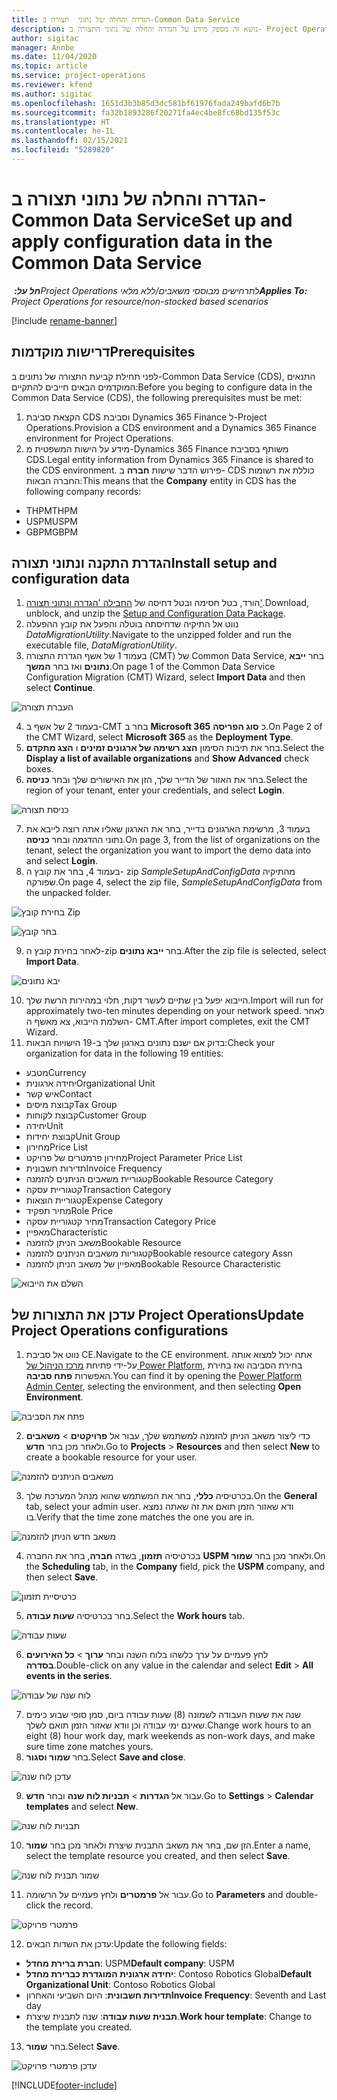 ```yaml
---
title: הגדרה והחלה של נתוני  תצורה ב-Common Data Service
description: נושא זה מספק מידע על הגדרה והחלה של נתוני התצורה ב- Project Operations.
author: sigitac
manager: Annbe
ms.date: 11/04/2020
ms.topic: article
ms.service: project-operations
ms.reviewer: kfend
ms.author: sigitac
ms.openlocfilehash: 1651d3b3b85d3dc581bf61976fada249bafd6b7b
ms.sourcegitcommit: fa32b1893286f20271fa4ec4be8fc68bd135f53c
ms.translationtype: HT
ms.contentlocale: he-IL
ms.lasthandoff: 02/15/2021
ms.locfileid: "5289820"
---
```

# <a name="set-up-and-apply-configuration-data-in-the-common-data-service"></a><span data-ttu-id="c8328-103">הגדרה והחלה של נתוני  תצורה ב-Common Data Service</span><span class="sxs-lookup"><span data-stu-id="c8328-103">Set up and apply configuration data in the Common Data Service</span></span> 

<span data-ttu-id="c8328-104">_**חל על:** ‏Project Operations לתרחישים מבוססי משאבים/ללא מלאי_</span><span class="sxs-lookup"><span data-stu-id="c8328-104">_**Applies To:** Project Operations for resource/non-stocked based scenarios_</span></span>

[!include [rename-banner](~/includes/cc-data-platform-banner.md)]

## <a name="prerequisites"></a><span data-ttu-id="c8328-105">דרישות מוקדמות</span><span class="sxs-lookup"><span data-stu-id="c8328-105">Prerequisites</span></span>

<span data-ttu-id="c8328-106">לפני תחילת קביעת התצורה של נתונים ב-Common Data Service ‏(CDS), התנאים המוקדמים הבאים חייבים להתקיים:</span><span class="sxs-lookup"><span data-stu-id="c8328-106">Before you beging to configure data in the Common Data Service (CDS), the following prerequisites must be met:</span></span>

1.  <span data-ttu-id="c8328-107">הקצאת סביבת CDS וסביבת Dynamics 365 Finance ל-Project Operations.</span><span class="sxs-lookup"><span data-stu-id="c8328-107">Provision a CDS environment and a Dynamics 365 Finance environment for Project Operations.</span></span>
2.  <span data-ttu-id="c8328-108">מידע על הישות המשפטית מ-Dynamics 365 Finance משותף בסביבת CDS.</span><span class="sxs-lookup"><span data-stu-id="c8328-108">Legal entity information from Dynamics 365 Finance is shared to the CDS environment.</span></span> <span data-ttu-id="c8328-109">פירוש הדבר שישות **חברה** ב- CDS כוללת את רשומות החברה הבאות:</span><span class="sxs-lookup"><span data-stu-id="c8328-109">This means that the **Company** entity in CDS has the following company records:</span></span>
  - <span data-ttu-id="c8328-110">THPM</span><span class="sxs-lookup"><span data-stu-id="c8328-110">THPM</span></span>
  - <span data-ttu-id="c8328-111">USPM</span><span class="sxs-lookup"><span data-stu-id="c8328-111">USPM</span></span>
  - <span data-ttu-id="c8328-112">GBPM</span><span class="sxs-lookup"><span data-stu-id="c8328-112">GBPM</span></span>

## <a name="install-setup-and-configuration-data"></a><span data-ttu-id="c8328-113">הגדרת התקנה ונתוני תצורה</span><span class="sxs-lookup"><span data-stu-id="c8328-113">Install setup and configuration data</span></span>

1. <span data-ttu-id="c8328-114">הורד, בטל חסימה ובטל דחיסה של [החבילה 'הגדרה ונתוני תצורה'](https://download.microsoft.com/download/1/3/4/1349369c-6209-42b7-b3b4-5be0e67cacd8/ProjOpsSampleSetupData-%20Integrated%20UR1.zip).</span><span class="sxs-lookup"><span data-stu-id="c8328-114">Download, unblock, and unzip the [Setup and Configuration Data Package](https://download.microsoft.com/download/1/3/4/1349369c-6209-42b7-b3b4-5be0e67cacd8/ProjOpsSampleSetupData-%20Integrated%20UR1.zip).</span></span>
2. <span data-ttu-id="c8328-115">נווט אל התיקיה שדחיסתה בוטלה והפעל את קובץ ההפעלה *DataMigrationUtility*.</span><span class="sxs-lookup"><span data-stu-id="c8328-115">Navigate to the unzipped folder and run the executable file, *DataMigrationUtility*.</span></span>
3. <span data-ttu-id="c8328-116">בעמוד 1 של אשף הגדרת התצורה (CMT‏) של Common Data Service, בחר **ייבא נתונים** ואז בחר **המשך**.</span><span class="sxs-lookup"><span data-stu-id="c8328-116">On page 1 of the Common Data Service Configuration Migration (CMT) Wizard, select **Import Data** and then select **Continue**.</span></span>

![‏‫העברת תצורה](./media/1ConfigurationMigration.png)

4. <span data-ttu-id="c8328-118">בעמוד 2 של אשף ב-CMT בחר ב **Microsoft 365** כ **סוג הפריסה**.</span><span class="sxs-lookup"><span data-stu-id="c8328-118">On Page 2 of the CMT Wizard, select **Microsoft 365** as the **Deployment Type**.</span></span>
5. <span data-ttu-id="c8328-119">בחר את תיבות הסימון **הצג רשימה של ארגונים זמינים** ו **הצג מתקדם**.</span><span class="sxs-lookup"><span data-stu-id="c8328-119">Select the **Display a list of available organizations** and **Show Advanced** check boxes.</span></span>
6. <span data-ttu-id="c8328-120">בחר את האזור של הדייר שלך, הזן את האישורים שלך ובחר **כניסה**.</span><span class="sxs-lookup"><span data-stu-id="c8328-120">Select the region of your tenant, enter your credentials, and select **Login**.</span></span>

![כניסת תצורה](./media/2ConfigurationSignin.png)

7. <span data-ttu-id="c8328-122">בעמוד 3, מרשימת הארגונים בדייר, בחר את הארגון שאליו אתה רוצה לייבא את נתוני ההדגמה ובחר **כניסה**.</span><span class="sxs-lookup"><span data-stu-id="c8328-122">On page 3, from the list of organizations on the tenant, select the organization you want to import the demo data into and select **Login**.</span></span>
8. <span data-ttu-id="c8328-123">בעמוד 4, בחר את קובץ ה- zip *SampleSetupAndConfigData* מהתיקיה שפורקה.</span><span class="sxs-lookup"><span data-stu-id="c8328-123">On page 4, select the zip file, *SampleSetupAndConfigData* from the unpacked folder.</span></span>

![בחירת קובץ Zip](./media/3ZipFile.png)

![בחר קובץ](./media/4SelectAFile.png)

9. <span data-ttu-id="c8328-126">לאחר בחירת קובץ ה-zip בחר **ייבא נתונים**.</span><span class="sxs-lookup"><span data-stu-id="c8328-126">After the zip file is selected, select **Import Data**.</span></span>

![יבא נתונים](./media/5ImportData.png)

10. <span data-ttu-id="c8328-128">הייבוא יפעל בין שתיים לעשר דקות, תלוי במהירות הרשת שלך.</span><span class="sxs-lookup"><span data-stu-id="c8328-128">Import will run for approximately two-ten minutes depending on your network speed.</span></span> <span data-ttu-id="c8328-129">לאחר השלמת הייבוא, צא מאשף ה- CMT.</span><span class="sxs-lookup"><span data-stu-id="c8328-129">After import completes, exit the CMT Wizard.</span></span> 
11. <span data-ttu-id="c8328-130">בדוק אם ישנם נתונים בארגון שלך ב-19 הישויות הבאות:</span><span class="sxs-lookup"><span data-stu-id="c8328-130">Check your organization for data in the following 19 entities:</span></span>

  - <span data-ttu-id="c8328-131">מטבע</span><span class="sxs-lookup"><span data-stu-id="c8328-131">Currency</span></span>
  - <span data-ttu-id="c8328-132">יחידה ארגונית</span><span class="sxs-lookup"><span data-stu-id="c8328-132">Organizational Unit</span></span>
  - <span data-ttu-id="c8328-133">איש קשר</span><span class="sxs-lookup"><span data-stu-id="c8328-133">Contact</span></span>
  - <span data-ttu-id="c8328-134">קבוצת מיסים</span><span class="sxs-lookup"><span data-stu-id="c8328-134">Tax Group</span></span>
  - <span data-ttu-id="c8328-135">קבוצת לקוחות</span><span class="sxs-lookup"><span data-stu-id="c8328-135">Customer Group</span></span>
  - <span data-ttu-id="c8328-136">יחידה</span><span class="sxs-lookup"><span data-stu-id="c8328-136">Unit</span></span>
  - <span data-ttu-id="c8328-137">קבוצת יחידות</span><span class="sxs-lookup"><span data-stu-id="c8328-137">Unit Group</span></span>
  - <span data-ttu-id="c8328-138">מחירון</span><span class="sxs-lookup"><span data-stu-id="c8328-138">Price List</span></span>
  - <span data-ttu-id="c8328-139">מחירון פרמטרים של פרויקט</span><span class="sxs-lookup"><span data-stu-id="c8328-139">Project Parameter Price List</span></span>
  - <span data-ttu-id="c8328-140">תדירות חשבונית</span><span class="sxs-lookup"><span data-stu-id="c8328-140">Invoice Frequency</span></span>
  - <span data-ttu-id="c8328-141">קטגוריית משאבים הניתנים להזמנה</span><span class="sxs-lookup"><span data-stu-id="c8328-141">Bookable Resource Category</span></span>
  - <span data-ttu-id="c8328-142">קטגוריית עסקה</span><span class="sxs-lookup"><span data-stu-id="c8328-142">Transaction Category</span></span>
  - <span data-ttu-id="c8328-143">קטגוריית הוצאות</span><span class="sxs-lookup"><span data-stu-id="c8328-143">Expense Category</span></span>
  - <span data-ttu-id="c8328-144">מחיר תפקיד</span><span class="sxs-lookup"><span data-stu-id="c8328-144">Role Price</span></span>
  - <span data-ttu-id="c8328-145">מחיר קטגוריית עסקה</span><span class="sxs-lookup"><span data-stu-id="c8328-145">Transaction Category Price</span></span>
  - <span data-ttu-id="c8328-146">מאפיין</span><span class="sxs-lookup"><span data-stu-id="c8328-146">Characteristic</span></span>
  - <span data-ttu-id="c8328-147">משאב הניתן להזמנה</span><span class="sxs-lookup"><span data-stu-id="c8328-147">Bookable Resource</span></span>
  - <span data-ttu-id="c8328-148">קטגוריות משאבים הניתנים להזמנה</span><span class="sxs-lookup"><span data-stu-id="c8328-148">Bookable resource category Assn</span></span>
  - <span data-ttu-id="c8328-149">מאפיין של משאב הניתן להזמנה</span><span class="sxs-lookup"><span data-stu-id="c8328-149">Bookable Resource Characteristic</span></span>

![השלם את הייבוא](./media/6CompleteImport.png)

## <a name="update-project-operations-configurations"></a><span data-ttu-id="c8328-151">עדכן את התצורות של Project Operations</span><span class="sxs-lookup"><span data-stu-id="c8328-151">Update Project Operations configurations</span></span>

1. <span data-ttu-id="c8328-152">נווט אל סביבת CE.</span><span class="sxs-lookup"><span data-stu-id="c8328-152">Navigate to the CE environment.</span></span> <span data-ttu-id="c8328-153">אתה יכול למצוא אותה על-ידי פתיחת [מרכז הניהול של Power Platform](https://admin.powerplatform.microsoft.com/environments), בחירת הסביבה ואז בחירת האפשרות **פתח סביבה**.</span><span class="sxs-lookup"><span data-stu-id="c8328-153">You can find it by opening the [Power Platform Admin Center](https://admin.powerplatform.microsoft.com/environments), selecting the environment, and then selecting **Open Environment**.</span></span> 

![פתח את הסביבה](./media/7OpenEnvironment.png)

2. <span data-ttu-id="c8328-155">כדי ליצור משאב הניתן להזמנה למשתמש שלך, עבור אל **פרויקטים** > **משאבים** ולאחר מכן בחר **חדש**.</span><span class="sxs-lookup"><span data-stu-id="c8328-155">Go to **Projects** > **Resources** and then select **New** to create a bookable resource for your user.</span></span>

![משאבים הניתנים להזמנה](./media/8BookableResources.png)

3. <span data-ttu-id="c8328-157">בכרטיסיה **כללי**, בחר את המשתמש שהוא מנהל המערכת שלך.</span><span class="sxs-lookup"><span data-stu-id="c8328-157">On the **General** tab, select your admin user.</span></span> <span data-ttu-id="c8328-158">ודא שאזור הזמן תואם את זה שאתה נמצא בו.</span><span class="sxs-lookup"><span data-stu-id="c8328-158">Verify that the time zone matches the one you are in.</span></span> 

![משאב חדש הניתן להזמנה](./media/9NewBookableResource.png)

4. <span data-ttu-id="c8328-160">בכרטיסיה **תזמון**, בשדה **חברה**, בחר את החברה **USPM** ולאחר מכן בחר **שמור**.</span><span class="sxs-lookup"><span data-stu-id="c8328-160">On the **Scheduling** tab, in the **Company** field, pick the **USPM** company, and then select **Save**.</span></span> 

![כרטיסיית תזמון](./media/10SchedulingTab.png)

5. <span data-ttu-id="c8328-162">בחר בכרטיסיה **שעות עבודה**.</span><span class="sxs-lookup"><span data-stu-id="c8328-162">Select the **Work hours** tab.</span></span>  

![שעות עבודה](./media/11WorkHours.png)

6. <span data-ttu-id="c8328-164">לחץ פעמיים על ערך כלשהו בלוח השנה ובחר **ערוך** > **כל האירועים בסדרה**.</span><span class="sxs-lookup"><span data-stu-id="c8328-164">Double-click on any value in the calendar and select **Edit** > **All events in the series**.</span></span> 

![לוח שנה של עבודה](./media/12WorkCalendar.png)

7. <span data-ttu-id="c8328-166">שנה את שעות העבודה לשמונה (8) שעות עבודה ביום, סמן סופי שבוע כימים שאינם ימי עבודה וכן וודא שאזור הזמן תואם לשלך.</span><span class="sxs-lookup"><span data-stu-id="c8328-166">Change work hours to an eight (8) hour work day, mark weekends as non-work days, and make sure time zone matches yours.</span></span> 
8. <span data-ttu-id="c8328-167">בחר **שמור וסגור**.</span><span class="sxs-lookup"><span data-stu-id="c8328-167">Select **Save and close**.</span></span>

![עדכן לוח שנה](./media/13UpdateCalendar.png)

9. <span data-ttu-id="c8328-169">עבור אל **הגדרות** > **תבניות לוח שנה** ובחר **חדש**.</span><span class="sxs-lookup"><span data-stu-id="c8328-169">Go to **Settings** > **Calendar templates** and select **New**.</span></span>
 
 ![תבניות לוח שנה](./media/14CalendarTemplates.png)
 
 10. <span data-ttu-id="c8328-171">הזן שם, בחר את משאב התבנית שיצרת ולאחר מכן בחר **שמור**.</span><span class="sxs-lookup"><span data-stu-id="c8328-171">Enter a name, select the template resource you created, and then select **Save**.</span></span> 
 
 ![שמור תבנית לוח שנה](./media/15SaveCalendarTemplate.png)
 
 11. <span data-ttu-id="c8328-173">עבור אל **פרמטרים** ולחץ פעמיים על הרשומה.</span><span class="sxs-lookup"><span data-stu-id="c8328-173">Go to **Parameters** and double-click the record.</span></span> 
 
 ![פרמטרי פרויקט](./media/16ProjectParameters.png)
 
12. <span data-ttu-id="c8328-175">עדכן את השדות הבאים:</span><span class="sxs-lookup"><span data-stu-id="c8328-175">Update the following fields:</span></span>

 - <span data-ttu-id="c8328-176">**חברת ברירת מחדל**: USPM</span><span class="sxs-lookup"><span data-stu-id="c8328-176">**Default company**: USPM</span></span>
 - <span data-ttu-id="c8328-177">**יחידה ארגונית המוגדרת כברירת מחדל**: Contoso Robotics Global</span><span class="sxs-lookup"><span data-stu-id="c8328-177">**Default Organizational Unit**: Contoso Robotics Global</span></span>
 - <span data-ttu-id="c8328-178">**תדירות חשבונית**: היום השביעי והאחרון</span><span class="sxs-lookup"><span data-stu-id="c8328-178">**Invoice Frequency**: Seventh and Last day</span></span>
 - <span data-ttu-id="c8328-179">**תבנית שעות עבודה**: שנה לתבנית שיצרת.</span><span class="sxs-lookup"><span data-stu-id="c8328-179">**Work hour template**: Change to the template you created.</span></span>

13. <span data-ttu-id="c8328-180">בחר **שמור**.</span><span class="sxs-lookup"><span data-stu-id="c8328-180">Select **Save**.</span></span> 

![עדכן פרמטרי פרויקט](./media/17UpdatedProjectParameters.png)


[!INCLUDE[footer-include](../includes/footer-banner.md)]